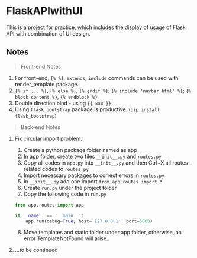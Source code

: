# FlaskAPIwithUI
This is a project for practice, which includes the display of usage of Flask API with combination of UI design.


## Notes
> Front-end Notes
1. For front-end, `{% %}`, `extends`, `include` commands can be used with render_template package.
2. `{% if ... %}`, `{% else %}`, `{% endif %}`; `{% include 'navbar.html' %}`; `{% block content %}`, `{% endblock %}`
3. Double direction bind - using `{{ xxx }}`
4. Using `flask_bootstrap` package is productive. (`pip install flask_bootstrap`)

> Back-end Notes
1. Fix circular import problem.
    1. Create a python package folder named as app
    2. In app folder, create two files `__init__.py` and `routes.py`
    3. Copy all codes in `app.py` into `__init__.py` and then Ctrl+X all routes-related codes to `routes.py`
    4. Import necessary packages to correct errors in `routes.py`
    5. In `__init__.py` add one import `from app.routes import *`
    6. Create `run.py` under the project folder
    7. Copy the following code in `run.py`
    ```python
    from app.routes import app
    
    if __name__ == '__main__':
        app.run(debug=True, host='127.0.0.1', port=5000)
    ```
   8. Move templates and static folder under app folder, otherwise, an error TemplateNotFound will arise.
    
2. ...to be continued